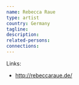 ```yaml
---
name: Rebecca Raue
type: artist
country: Germany
tagline:
description:
related-persons:
connections:
---
```

Links:
* <http://rebeccaraue.de/>
